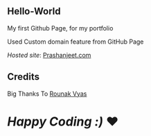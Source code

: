 ## Hello-World
My first Github Page, for my portfolio

Used Custom domain feature from GitHub Page 

_Hosted site_: [Prashanjeet.com](https://prashanjeet.com)


## Credits
Big Thanks To [Rounak Vyas](https://github.com/itsron717)

# _Happy Coding :)_ :heart:
